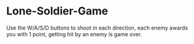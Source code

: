 # Lone-Soldier-Game
Use the W/A/S/D buttons to shoot in each direction, each enemy awards you with 1 point, getting hit by an enemy is game over.
